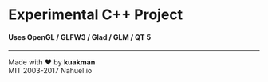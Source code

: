 # Experimental C++ Project
 
#### Uses OpenGL / GLFW3 / Glad / GLM / QT 5

----

Made with :heart: by **kuakman**<br/>
MIT 2003-2017 Nahuel.io